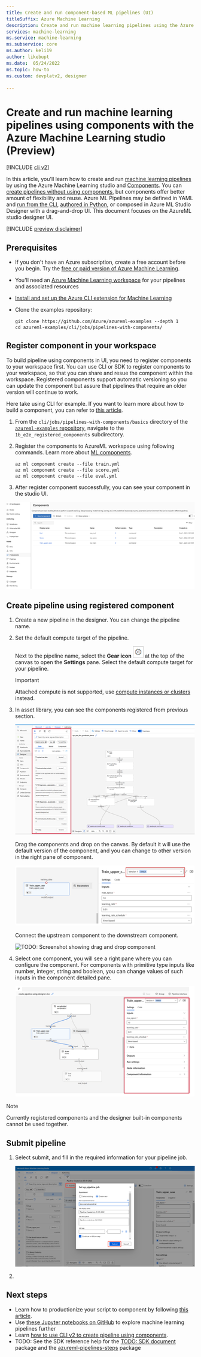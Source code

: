 ```yaml
---
title: Create and run component-based ML pipelines (UI)
titleSuffix: Azure Machine Learning
description: Create and run machine learning pipelines using the Azure Machine Learning studio UI. 
services: machine-learning
ms.service: machine-learning
ms.subservice: core
ms.author: keli19
author: likebupt
ms.date:  05/24/2022
ms.topic: how-to
ms.custom: devplatv2, designer

---
```


# Create and run machine learning pipelines using components with the Azure Machine Learning studio (Preview)

[!INCLUDE [cli v2](../../includes/machine-learning-cli-v2.md)]

In this article, you'll learn how to create and run [machine learning pipelines](concept-ml-pipelines.md) by using the Azure Machine Learning studio and [Components](concept-component.md). You can [create pipelines without using components](how-to-train-cli.md#build-a-training-pipeline), but components offer better amount of flexibility and reuse. Azure ML Pipelines may be defined in YAML and [run from the CLI](how-to-create-component-pipelines-cli.md), [authored in Python](how-to-create-component-pipeline-python-v2.md), or composed in Azure ML Studio Designer with a drag-and-drop UI. This document focuses on the AzureML studio designer UI.

[!INCLUDE [preview disclaimer](../../includes/machine-learning-preview-generic-disclaimer.md)]

## Prerequisites

* If you don't have an Azure subscription, create a free account before you begin. Try the [free or paid version of Azure Machine Learning](https://azure.microsoft.com/free/).

* You'll need an [Azure Machine Learning workspace](how-to-manage-workspace.md) for your pipelines and associated resources

* [Install and set up the Azure CLI extension for Machine Learning](how-to-configure-cli.md)

* Clone the examples repository:

    ```azurecli-interactive
    git clone https://github.com/Azure/azureml-examples --depth 1
    cd azureml-examples/cli/jobs/pipelines-with-components/
    ```

## Register component in your workspace

To build pipeline using components in UI, you need to register components to your workspace first. You can use CLI or SDK to register components to your workspace, so that you can share and resue the component within the workspace. Registered components support automatic versioning so you can update the component but assure that pipelines that require an older version will continue to work.  

Here take using CLI for example. If you want to learn more about how to build a component, you can refer to [this article](how-to-create-component-pipelines-cli.md).

1. From the `cli/jobs/pipelines-with-components/basics` directory of the [`azureml-examples` repository](https://github.com/Azure/azureml-examples), navigate to the `1b_e2e_registered_components` subdirectory.

1. Register the components to AzureML workspace using following commands. Learn more about [ML components](concept-component.md).

    ```CLI
    az ml component create --file train.yml
    az ml component create --file score.yml
    az ml component create --file eval.yml
    ```

1. After register component successfully, you can see your component in the studio UI.

![TODO: Screenshot showing registered component in component page](./media/how-to-create-component-pipelines-ui/component-page.png)

## Create pipeline using registered component

1. Create a new pipeline in the designer. You can change the pipeline name.

1. Set the default compute target of the pipeline. 

    Next to the pipeline name, select the **Gear icon** ![Screenshot of the gear icon](./media/tutorial-designer-automobile-price-train-score/gear-icon.png) at the top of the canvas to open the **Settings** pane. Select the default compute target for your pipeline.

    > [!Important]
    > Attached compute is not supported, use [compute instances or clusters](concept-compute-target.md#azure-machine-learning-compute-managed) instead.

1. In asset library, you can see the components registered from previous section.

    ![TODO: Screenshot showing registered component in asset library](./media/how-to-create-component-pipelines-ui/asset-library.png)

    Drag the components and drop on the canvas. By default it will use the default version of the component, and you can change to other version in the right pane of component.
    
    ![TODO: Screenshot showing changing version of component](./media/how-to-create-component-pipelines-ui/change-component-version.png)
    
    Connect the upstream component to the downstream component.

    ![TODO: Screenshot showing drag and drop component](./media/how-to-create-component-pipelines-ui/drag-drop-component.png)

1. Select one component, you will see a right pane where you can configure the component. For components with primitive type inputs like number, integer, string and boolean, you can change values of such inputs in the component detailed pane.

    ![TODO: Screenshot showing component parameter](./media/how-to-create-component-pipelines-ui/component-parameter.png)

> [!NOTE]
> Currently registered components and the designer built-in components cannot be used together.

## Submit pipeline

1. Select submit, and fill in the required information for your pipeline job.

    ![TODO: Screenshot showing submit pipeline](./media/how-to-create-component-pipelines-ui/submit-pipeline.png)

1. 

## Next steps

- Learn how to productionize your script to component by following [this article](TODO).
- Use [these Jupyter notebooks on GitHub](https://github.com/Azure/azureml-examples/tree/pipeline/builder_function_samples/cli/jobs/pipelines-with-components) to explore machine learning pipelines further
- Learn [how to use CLI v2 to create pipeline using components](how-to-create-component-pipelines-cli.md).
- TODO: See the SDK reference help for the [TODO: SDK document](/python/api/azureml-pipeline-core/) package and the [azureml-pipelines-steps](/python/api/azureml-pipeline-steps/) package
